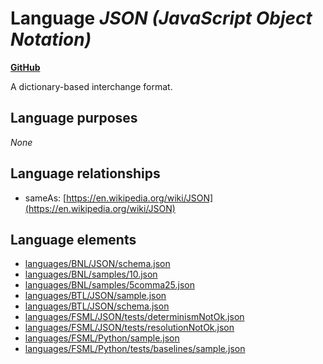 # Language _JSON (JavaScript Object Notation)_
**[GitHub](https://github.com/softlang/yas/blob/master/languages/JSON)**

A dictionary-based interchange format.

## Language purposes
_None_

## Language relationships
* sameAs: [https://en.wikipedia.org/wiki/JSON](https://en.wikipedia.org/wiki/JSON)

## Language elements
* [languages/BNL/JSON/schema.json](../../languages/BNL/JSON/schema.json)
* [languages/BNL/samples/10.json](../../languages/BNL/samples/10.json)
* [languages/BNL/samples/5comma25.json](../../languages/BNL/samples/5comma25.json)
* [languages/BTL/JSON/sample.json](../../languages/BTL/JSON/sample.json)
* [languages/BTL/JSON/schema.json](../../languages/BTL/JSON/schema.json)
* [languages/FSML/JSON/tests/determinismNotOk.json](../../languages/FSML/JSON/tests/determinismNotOk.json)
* [languages/FSML/JSON/tests/resolutionNotOk.json](../../languages/FSML/JSON/tests/resolutionNotOk.json)
* [languages/FSML/Python/sample.json](../../languages/FSML/Python/sample.json)
* [languages/FSML/Python/tests/baselines/sample.json](../../languages/FSML/Python/tests/baselines/sample.json)
